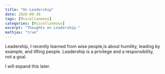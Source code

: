 ```yaml
---
title: "On Leadership"
date: 2020-09-30
tags: [Miscellaneous]
categories: [Miscellaneous]
excerpt: "Thoughts on Leadership."
mathjax: "true"
---
```


Leadership, I recently learned from wise people,is about humility, leading by example, and lifting people. Leadership is a privilege and a responsibility, not a goal.


I will expand this later.
